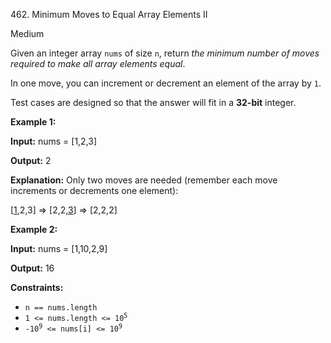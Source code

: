 462\. Minimum Moves to Equal Array Elements II

Medium

Given an integer array `nums` of size `n`, return _the minimum number of moves required to make all array elements equal_.

In one move, you can increment or decrement an element of the array by `1`.

Test cases are designed so that the answer will fit in a **32-bit** integer.

**Example 1:**

**Input:** nums = [1,2,3]

**Output:** 2

**Explanation:** Only two moves are needed (remember each move increments or decrements one element):

[<ins>1</ins>,2,3] => [2,2,<ins>3</ins>] => [2,2,2]

**Example 2:**

**Input:** nums = [1,10,2,9]

**Output:** 16

**Constraints:**

*   `n == nums.length`
*   <code>1 <= nums.length <= 10<sup>5</sup></code>
*   <code>-10<sup>9</sup> <= nums[i] <= 10<sup>9</sup></code>